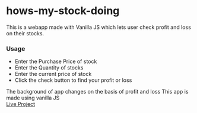 # hows-my-stock-doing
This is a webapp made with Vanilla JS which lets user check profit and loss on their stocks.
### Usage
- Enter the Purchase Price of stock
- Enter the Quantity of stocks
- Enter the current price of stock
- Click the check button to find your profit or loss  

The background of app changes on the basis of profit and loss
This app is made using vanilla JS  
[Live Project](https://hows-mystock-doing.netlify.app/)


